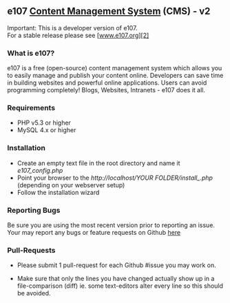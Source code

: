 ## e107 [Content Management System][1] (CMS) - v2

Important: This is a developer version of e107.  
For a stable release please see [www.e107.org][2] 


### What is e107?
e107 is a free (open-source) content management system which allows you to easily manage and publish your content online. Developers can save time in building websites and powerful online applications. Users can avoid programming completely! Blogs, Websites, Intranets - e107 does it all. 

### Requirements

* PHP v5.3 or higher
* MySQL 4.x or higher 

### Installation

* Create an empty text file in the root directory and name it *e107_config.php*
* Point your browser to the *http://localhost/YOUR FOLDER/install_.php* (depending on your webserver setup)
* Follow the installation wizard

### Reporting Bugs

Be sure you are using the most recent version prior to reporting an issue. 
Your may report any bugs or feature requests on Github [here][3] 

### Pull-Requests

* Please submit 1 pull-request for each Github #issue you may work on. 
* Make sure that only the lines you have changed actually show up in a file-comparison (diff) ie. some text-editors alter every line so this should be avoided. 


  [1]: http://e107.org
  [2]: http://www.e107.org
  [3]: https://github.com/e107inc/e107/issues